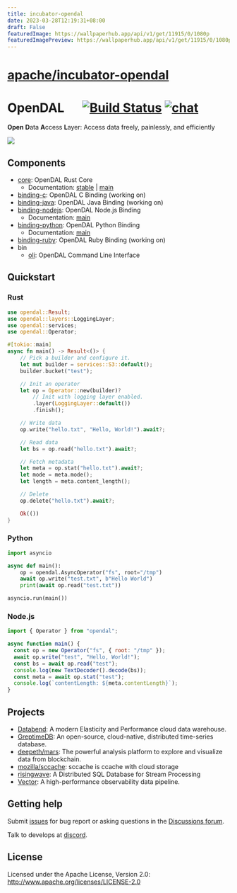 ```yaml
---
title: incubator-opendal
date: 2023-03-28T12:19:31+08:00
draft: False
featuredImage: https://wallpaperhub.app/api/v1/get/11915/0/1080p
featuredImagePreview: https://wallpaperhub.app/api/v1/get/11915/0/1080p
---
```


# [apache/incubator-opendal](https://github.com/apache/incubator-opendal)

# OpenDAL &emsp; [![Build Status]][actions] [![chat]][discord]

[build status]: https://img.shields.io/github/actions/workflow/status/apache/incubator-opendal/ci.yml?branch=main
[actions]: https://github.com/apache/incubator-opendal/actions?query=branch%3Amain
[chat]: https://img.shields.io/discord/1081052318650339399
[discord]: https://discord.gg/XQy8yGR2dg

**Open** **D**ata **A**ccess **L**ayer: Access data freely, painlessly, and efficiently

![](https://user-images.githubusercontent.com/5351546/222356748-14276998-501b-4d2a-9b09-b8cff3018204.png)

## Components

- [core](core/README.md): OpenDAL Rust Core
  - Documentation: [stable](https://docs.rs/opendal/) | [main](https://opendal.apache.org/docs/rust/opendal/)
- [binding-c](bindings/c): OpenDAL C Binding (working on)
- [binding-java](bindings/java): OpenDAL Java Binding (working on)
- [binding-nodejs](bindings/nodejs/README.md): OpenDAL Node.js Binding
  - Documentation: [main](https://opendal.apache.org/docs/nodejs/)
- [binding-python](bindings/python/README.md): OpenDAL Python Binding
  - Documentation: [main](https://opendal.apache.org/docs/python/)
- [binding-ruby](bindings/ruby): OpenDAL Ruby Binding (working on)
- bin
  - [oli](bin/oli): OpenDAL Command Line Interface

## Quickstart

### Rust

```rust
use opendal::Result;
use opendal::layers::LoggingLayer;
use opendal::services;
use opendal::Operator;

#[tokio::main]
async fn main() -> Result<()> {
    // Pick a builder and configure it.
    let mut builder = services::S3::default();
    builder.bucket("test");

    // Init an operator
    let op = Operator::new(builder)?
        // Init with logging layer enabled.
        .layer(LoggingLayer::default())
        .finish();

    // Write data
    op.write("hello.txt", "Hello, World!").await?;

    // Read data
    let bs = op.read("hello.txt").await?;

    // Fetch metadata
    let meta = op.stat("hello.txt").await?;
    let mode = meta.mode();
    let length = meta.content_length();

    // Delete
    op.delete("hello.txt").await?;

    Ok(())
}
```

### Python

```python
import asyncio

async def main():
    op = opendal.AsyncOperator("fs", root="/tmp")
    await op.write("test.txt", b"Hello World")
    print(await op.read("test.txt"))

asyncio.run(main())
```

### Node.js

```js
import { Operator } from "opendal";

async function main() {
  const op = new Operator("fs", { root: "/tmp" });
  await op.write("test", "Hello, World!");
  const bs = await op.read("test");
  console.log(new TextDecoder().decode(bs));
  const meta = await op.stat("test");
  console.log(`contentLength: ${meta.contentLength}`);
}
```

## Projects

- [Databend](https://github.com/datafuselabs/databend/): A modern Elasticity and Performance cloud data warehouse.
- [GreptimeDB](https://github.com/GreptimeTeam/greptimedb): An open-source, cloud-native, distributed time-series database.
- [deepeth/mars](https://github.com/deepeth/mars): The powerful analysis platform to explore and visualize data from blockchain.
- [mozilla/sccache](https://github.com/mozilla/sccache/): sccache is ccache with cloud storage
- [risingwave](https://github.com/risingwavelabs/risingwave): A Distributed SQL Database for Stream Processing
- [Vector](https://github.com/vectordotdev/vector): A high-performance observability data pipeline.

## Getting help

Submit [issues](https://github.com/apache/incubator-opendal/issues/new) for bug report or asking questions in the [Discussions forum](https://github.com/apache/incubator-opendal/discussions/new?category=q-a).

Talk to develops at [discord].

## License

Licensed under the Apache License, Version 2.0: http://www.apache.org/licenses/LICENSE-2.0
